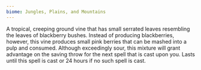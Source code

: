 ```yaml
---
biome: Jungles, Plains, and Mountains
---
```

A tropical, creeping ground vine that has small serrated leaves resembling the leaves of blackberry bushes. Instead of producing blackberries, however, this vine produces small pink berries that can be mashed into a pulp and consumed. Although exceedingly sour, this mixture will grant advantage on the saving throw for the next spell that is cast upon you. Lasts until this spell is cast or 24 hours if no such spell is cast. 

